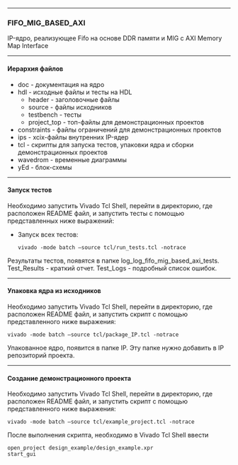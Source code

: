------

### FIFO_MIG_BASED_AXI

IP-ядро, реализующее Fifo на основе DDR памяти и MIG c AXI Memory Map Interface

------

#### Иерархия файлов

- doc - документация на ядро
- hdl - исходные файлы и тесты на HDL
  - header - заголовочные файлы
  - source - файлы исходников
  - testbench - тесты
  - project_top - топ-файлы для демонстрационных проектов
- constraints - файлы ограничений для демонстрационных проектов
- ips - xcix-файлы внутренних IP-ядер
- tcl - скрипты для запуска тестов, упаковки ядра и сборки демонстрационных проектов
- wavedrom - временные диаграммы
- yEd - блок-схемы

------

#### Запуск тестов

Необходимо запустить Vivado Tcl Shell, перейти в директорию, где расположен README файл, и запустить тесты с помощью представленных ниже выражений:


- Запуск всех тестов: 

  ```
  vivado -mode batch –source tcl/run_tests.tcl -notrace
  ```

Результаты тестов, появятся в папке log_log_fifo_mig_based_axi_tests.  Test_Results - краткий отчет. Test_Logs - подробный список ошибок.

------

#### Упаковка ядра из исходников

Необходимо запустить Vivado Tcl Shell, перейти в директорию, где расположен README файл, и запустить скрипт с помощью представленного ниже выражения:

```
vivado -mode batch –source tcl/package_IP.tcl -notrace
```

Упакованное ядро, появится в папке IP.  Эту папке нужно добавить в IP репозиторий проекта.

------

#### Создание демонстрационного проекта

Необходимо запустить Vivado Tcl Shell, перейти в директорию, где расположен README файл, и запустить скрипт с помощью представленного ниже выражения:

```
vivado -mode batch –source tcl/example_project.tcl -notrace
```

После выполнения скрипта, необходимо в Vivado Tcl Shell ввести 

```
open_project design_example/design_example.xpr
start_gui
```

